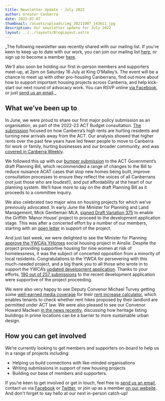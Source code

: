 ```yaml
---
title: Newsletter Update - July 2022
author: Greater Canberra
date: 2022-07-07
thumbnail: /assets/uploads/img_20211007_143611.jpg
description: Our newsletter update for July 2022
layout: ../../layouts/BlogLayout.astro
---
```


_The following newsletter was recently shared with our mailing list. If you're keen to keep up to date with our work, you can join our mailing list [here](https://www.greatercanberra.org/mail), or sign up to become a member [here](https://www.greatercanberra.org/join/).

We'll also soon be holding our first in-person members and supporters meet-up, at 2pm on Saturday 16 July at King O’Malley’s. The event will be a chance to meet up with other pro-housing Canberrans, find out more about how to support important housing projects across Canberra, and help kick-start our next round of advocacy work. You can RSVP online [via Facebook](https://fb.me/e/2HqlT9X4O), or just [send us an email](https://www.greatercanberra.org/contact/)._

## What we’ve been up to

In June, we were proud to share our first major policy submission as an organisation, as part of the 2022-23 ACT Budget consultation. [The submission](https://www.greatercanberra.org/blog/greater-canberra-2022-23-act-budget-submission/) focused on how Canberra’s high rents are hurting residents and turning new arrivals away from the ACT. Our analysis showed that higher rents over the past few years have led fewer people to move to Canberra for work or family, hurting businesses and our broader community, and was [covered in Canberra Weekly](https://t.co/6QBjWJg9MK).

We followed this up with our [bumper submission](https://www.greatercanberra.org/blog/our-submission-on-the-new-planning-bill/) to the ACT Government’s draft Planning Bill, which recommended a range of changes to the Bill to reduce nuisance ACAT cases that stop new homes being built, improve consultation processes to ensure they reflect the voices of all Canberrans (not just those who are loudest!), and put affordability at the heart of our planning system. We’ll have more to say on the draft Planning Bill as it proceeds to a committee inquiry.

We also celebrated two major wins on housing projects for which we’ve previously advocated. In early June the Minister for Planning and Land Management, Mick Gentleman MLA, [signed Draft Variation 375](https://canberraweekly.com.au/manor-house-in-griffith-expands-missing-middle-housing-options/) to enable the Griffith ‘Manor House’ project to proceed to the development application stage. This was after a concerted effort by a number of our members, starting with an [open letter](https://www.greatercanberra.org/blog/open-letter-to-the-members-of-the-act-legislative-assembly-regarding-the-griffith-manor-house-development/) in support of the project.

And just last week, we were delighted to see the Minister for Planning [approve the YWCA’s YHomes](https://www.greatercanberra.org/blog/media-release-callin-decision-provides-relief-for-canberras-most-vulnerable-women/) social housing project in Ainslie. Despite the project providing supportive housing for nine women at risk of homelessness, it was the subject of concerted opposition from a minority of local residents. Congratulations to the YWCA for persevering with this much-needed project, and a big thank you to all those who wrote in to support the YWCA’s [updated development application](https://www.greatercanberra.org/blog/its-time-to-show-our-support-for-social-housing-in-ainslie/). Thanks to your efforts, [190 out of 257 submissions](https://twitter.com/GreaterCanberra/status/1541981454837903360) to the recent development application were supportive of the project proceeding.

We were also very happy to see Deputy Convenor Michael Turvey getting some [well-earned media coverage](https://twitter.com/GreaterCanberra/status/1539793082119766016) for their [rent increase calculator](https://rentincreasecalculator.org/), which enables tenants to check whether rent hikes proposed by their landlord are permitted under ACT law. We were also pleased to see our Convenor Howard Maclean [in the news recently](https://www.dailytelegraph.com.au/newslocal/canberra/act-heritage-council-greater-canberra-listing-of-old-bank-building-raises-concerns/news-story/6932c6a349f9a86a07e6cc09c12f9ce9), discussing how heritage listing buildings in prime locations can be a barrier to more sustainable urban design.

## How you can get involved

We’re currently looking to get members and supporters on-board to help us in a range of projects including:

* Helping us build connections with like-minded organisations
* Writing submissions in support of new housing projects
* Building our base of members and supporters. 

If you’re keen to get involved or get in touch, feel free to [send us an email](https://www.greatercanberra.org/contact/), contact us via [Facebook](facebook.com/greatercanberra) or [Twitter](twitter.com/@greatercanberra), or join up as a member [on our website](https://www.greatercanberra.org/get_involved/). And don't forget to say hello at our next in-person catch-up!